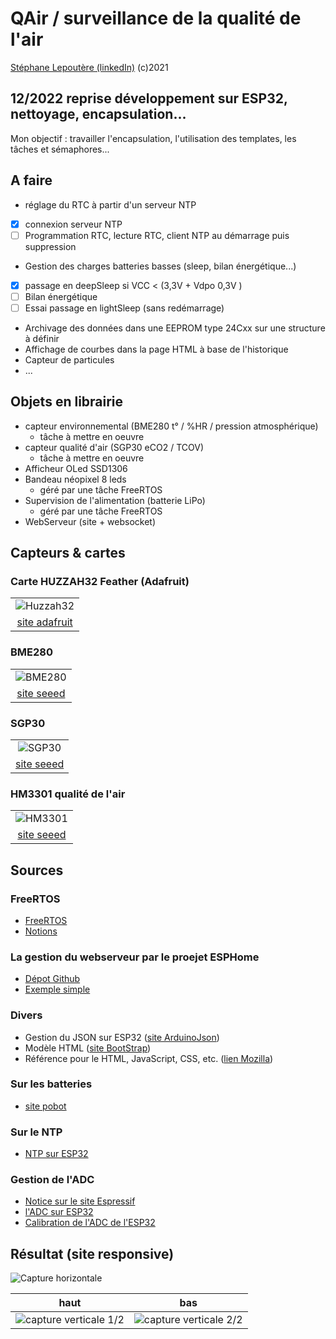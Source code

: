 # QAir / surveillance de la qualité de l'air

[Stéphane Lepoutère \(linkedIn\)](https://www.linkedin.com/in/st%C3%A9phane-lepout%C3%A8re-403a01b1/)
(c)2021

## 12/2022 reprise développement sur ESP32, nettoyage, encapsulation...

Mon objectif : travailler l'encapsulation, l'utilisation des templates, les tâches et sémaphores...

## A faire

- réglage du RTC à partir d'un serveur NTP
- [x] connexion serveur NTP
- [ ] Programmation RTC, lecture RTC, client NTP au démarrage puis suppression
- Gestion des charges batteries basses (sleep, bilan énergétique...)
- [x] passage en deepSleep si VCC \< \(3,3V + Vdpo 0,3V \)
- [ ] Bilan énergétique
- [ ] Essai passage en lightSleep \(sans redémarrage)
- Archivage des données dans une EEPROM type 24Cxx sur une structure à définir
- Affichage de courbes dans la page HTML à base de l'historique
- Capteur de particules
- ...

## Objets en librairie


* capteur environnemental (BME280 t° / %HR / pression atmosphérique)
    * tâche à mettre en oeuvre
* capteur qualité d'air (SGP30 eCO2 / TCOV)
    * tâche à mettre en oeuvre
* Afficheur OLed SSD1306
* Bandeau néopixel 8 leds
    * géré par une tâche FreeRTOS
* Supervision de l'alimentation (batterie LiPo)
    * géré par une tâche FreeRTOS
* WebServeur (site + websocket)

## Capteurs & cartes

### Carte HUZZAH32 Feather (Adafruit)
| |
|:--:|
|![Huzzah32](/doc/images/feather.jpg)|
|[site adafruit](https://learn.adafruit.com/adafruit-huzzah32-esp32-feather)|

### BME280
| |
|:--:|
|![BME280](/doc/images/BME280.jpg)|
|[site seeed](https://wiki.seeedstudio.com/Grove-Barometer_Sensor-BME280/)|

### SGP30
| |
|:--:|
|![SGP30](/doc/images/SGP30.jpg)|
|[site seeed](https://wiki.seeedstudio.com/Grove-VOC_and_eCO2_Gas_Sensor-SGP30/)|

### HM3301 qualité de l'air
| |
|:--:|
|![HM3301](/doc/images/HM3301.jpg)|
|[site seeed](https://wiki.seeedstudio.com/Grove-Laser_PM2.5_Sensor-HM3301/)|

## Sources

### FreeRTOS

- [FreeRTOS](https://www.freertos.org/index.html)
- [Notions](http://tvaira.free.fr/esp32/esp32-freertos.html)

### La gestion du webserveur par le proejet ESPHome

- [Dépot Github](https://github.com/esphome/ESPAsyncWebServer)
- [Exemple simple](https://randomnerdtutorials.com/esp32-async-web-server-espasyncwebserver-library/)

### Divers

- Gestion du JSON sur ESP32 ([site ArduinoJson](https://arduinojson.org/))
- Modèle HTML ([site BootStrap](https://getbootstrap.com/))
- Référence pour le HTML, JavaScript, CSS, etc. ([lien Mozilla](https://developer.mozilla.org/fr/))

### Sur les batteries

- [site pobot](https://pobot.org/Les-batteries-Li-Ion-et-Li-PO.html)

### Sur le NTP

- [NTP sur ESP32](https://randomnerdtutorials.com/esp32-date-time-ntp-client-server-arduino/)

### Gestion de l'ADC

- [Notice sur le site Espressif](https://docs.espressif.com/projects/esp-idf/en/v4.2/esp32/api-reference/peripherals/adc.html)
- [l'ADC sur ESP32](https://microcontrollerslab.com/adc-esp32-measuring-voltage-example/)
- [Calibration de l'ADC de l'ESP32](https://github.com/e-tinkers/esp32-adc-calibrate)

## Résultat (site responsive)

![Capture horizontale](/doc/images/Capture%20d%E2%80%99%C3%A9cran%202022-12-15%20%C3%A0%2018.30.48.png)

|haut|bas|
|----|---|
|![capture verticale 1/2](/doc/images/Capture%20d%E2%80%99%C3%A9cran%202022-12-15%20%C3%A0%2018.31.22.png)|![capture verticale 2/2](/doc/images/Capture%20d%E2%80%99%C3%A9cran%202022-12-15%20%C3%A0%2018.31.05.png)|
